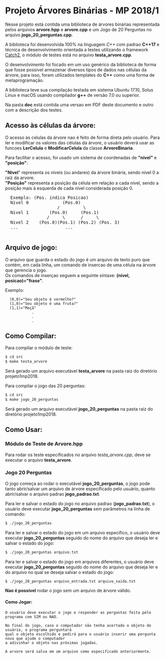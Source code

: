 # Projeto Árvores Binárias - MP 2018/1  
   Nesse projeto está contida uma biblioteca de árvores binárias representada pelos arquivos **arvore.hpp**
   e **arvore.cpp** e um Jogo de 20 Perguntas no arquivo **jogo_20_perguntas.cpp**.
   
   A biblioteca foi desenvolvida 100% na linguagem *C++* com padrao **C++17** e técnica de desenvolvimento orientada
   a testes utilizando o framework [Catch2](https://github.com/catchorg/Catch2), o módulo de testes está no arquivo **testa_arvore.cpp**.
   
   O desenvolvimento foi focado em um uso genérico da biblioteca de forma que fosse possível armazenar diversos tipos
   de dados nas células da árvore, para isso, foram utilizados templates do **C++** como uma forma de metaprogramação.
   
   A biblioteca teve sua compilação testada em sistema Ubuntu 17.10, Solus Linux e macOS usando compilador **g++** de
   versão 7.0 ou superior.
   
   Na pasta **doc** está contida uma versao em PDF deste documento e outro com a descrição dos testes.

## Acesso às células da árvore:
  O acesso às celulas da árvore nao é feito de forma direta pelo usuário. Para ler e modificar os
  valores das células da árvore, o usuário deverá usar as funcoes **LerCelula** e **ModificarCelula**
  da classe **ArvoreBinaria**.
  
  Para facilitar o acesso, foi usado um sistema de coordenadas
  de  **"nível"** e **"posição"**:
  
  **"Nivel**" representa os níveis (ou andares) da árvore binária, sendo nível 0 a raíz da arvore.    
  **"Posição"** representa a posição da célula em relação a cada nível, sendo a posição mais à 
  esquerda de cada nível considerada posição 0.  
  <pre>
  Exemplo: (Pos. indica Posicao)
  Nivel 0             (Pos.0)        
                    /         \                   
  Nivel 1        (Pos.0)     (Pos.1)    
                /     \      /     \ 
  Nivel 2    (Pos.0)(Pos.1) (Pos.2) (Pos. 3) 
  ...                  ...  
  </pre>

## Arquivo de jogo:
   O arquivo que guarda o estado do jogo é um arquivo de texto puro que contém, em cada linha, um
   comando de insercao de uma célula na árvore que gerencia o jogo.  
   Os comandos de inserçao seguem a seguinte sintaxe:&nbsp;**(nivel, posicao)="frase"**.
   
   Exemplo:
   
      (0,0)="Seu objeto é vermelho?"
      (1,0)="Seu objeto é uma fruta?"  
      (1,1)="Maçã"  
                .
                .
                .
   
## Como Compilar:
   Para compilar o módulo de teste:
   ```sh
   $ cd src
   $ make testa_arvore
   ```
   Será gerado um arquivo executável **testa_arvore** na pasta raiz do diretório projeto1mp2018.

   Para compilar o jogo das 20 perguntas:
   ```sh
   $ cd src
   $ make jogo_20_perguntas
   ```
   Será gerado um arquivo executável **jogo_20_perguntas** na pasta raíz do diretório projeto1mp2018.

## Como Usar:
### Módulo de Teste de Arvore.hpp
   Para rodar os teste especificados no arquivo *testa_arvore.cpp*, deve se executar o arquivo **testa_arvore**.
### Jogo 20 Perguntas
   O jogo começa ao rodar o executável **jogo_20_perguntas**, o jogo pode tanto abrir/salvar um arquivo de árvore
   especificado pelo usuário, quanto abrir/salvar o arquivo padrao **jogo_padrao.txt**.

   Para ler e salvar o estado do jogo no arquivo padrao (**jogo_padrao.txt**), o usuário deve executar 
   **jogo_20_perguntas** sem parâmetros na linha de comando:
   ```sh
   $ ./jogo_20_perguntas
   ```
   Para ler e salvar o estado do jogo em um arquivo específico, o usuário deve executar 
   **jogo_20_perguntas** seguido do nome do arquivo que deseja ler e salvar o estado do jogo: 
   ```sh
   $ ./jogo_20_perguntas arquivo.txt
   ```
   Para ler e salvar o estado do jogo em arquivos diferentes, o usuário deve executar 
   **jogo_20_perguntas** seguido do nome do arquivo que deseja ler e do arquivo no qual
   se deseja salvar o estado do jogo:  
   ```sh
   $ ./jogo_20_perguntas arquivo_entrada.txt arquivo_saida.txt
   ```
   **Nao é possível** rodar o jogo sem um arquivo de árvore válido.
   
   #### Como Jogar:
    O usuário deve executar o jogo e responder as perguntas feita pelo programa com SIM ou NAO.
    
    No final do jogo, caso o computador não tenha acertado o objeto do usuário, o programa perguntará
    qual o objeto escolhido e pedirá para o usuário inserir uma pergunta nova que ajude o computador 
    a adivinhar o objeto nas próximas jogadas.
    
    A arvore será salva em um arquivo como especificado anteriormente.

